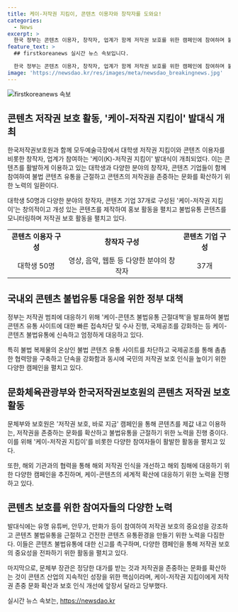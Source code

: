 ```yaml
---
title: 케이-저작권 지킴이, 콘텐츠 이용자와 창작자를 도와요!
categories:
  - News
excerpt: >
  한국 정부는 콘텐츠 이용자, 창작자, 업계가 함께 저작권 보호를 위한 캠페인에 참여하며 불법유통을 근절하고 있다. 콘텐츠를 소비하고 제작하는 대학생과 기업 등이 참여하는 케이-저작권 지킴이 발대식을 통해 이러한 노력을 강조하고 있다. 정부는 불법 콘텐츠 근절을 위한 대책을 수립하고, 국제공조를 강화하여 케이-콘텐츠 불법유통에 대응하고 있다. 또한 국민의 저작권 보호 인식을 높이기 위해 저작권 보호, 바로 지금 캠페인을 전개하고, 해외 저작권 인식을 개선하는 노력도 기울이고 있다. 
feature_text: >
  ## firstkoreanews 실시간 뉴스 속보입니다.

  한국 정부는 콘텐츠 이용자, 창작자, 업계가 함께 저작권 보호를 위한 캠페인에 참여하며 불법유통을 근절하고 있다. 콘텐츠를 소비하고 제작하는 대학생과 기업 등이 참여하는 케이-저작권 지킴이 발대식을 통해 이러한 노력을 강조하고 있다. 정부는 불법 콘텐츠 근절을 위한 대책을 수립하고, 국제공조를 강화하여 케이-콘텐츠 불법유통에 대응하고 있다. 또한 국민의 저작권 보호 인식을 높이기 위해 저작권 보호, 바로 지금 캠페인을 전개하고, 해외 저작권 인식을 개선하는 노력도 기울이고 있다. 
image: 'https://newsdao.kr/res/images/meta/newsdao_breakingnews.jpg'
---
```


<p><img src="https://newsdao.kr/res/images/meta/newsdao_breakingnews.jpg" alt="firstkoreanews 속보" /></p>

<h2 data-ke-size="size26">콘텐츠 저작권 보호 활동, '케이-저작권 지킴이' 발대식 개최</h2>

<p data-ke-size="size16">한국저작권보호원과 함께 모두예술극장에서 대학생 저작권 지킴이와 콘텐츠 이용자를 비롯한 창작자, 업계가 참여하는 '케이(K)-저작권 지킴이' 발대식이 개최되었다. 이는 콘텐츠를 활발하게 이용하고 있는 대학생과 다양한 분야의 창작자, 콘텐츠 기업들이 함께 참여하여 불법 콘텐츠 유통을 근절하고 콘텐츠의 저작권을 존중하는 문화를 확산하기 위한 노력의 일환이다.</p>

<p data-ke-size="size16">대학생 50명과 다양한 분야의 창작자, 콘텐츠 기업 37개로 구성된 '케이-저작권 지킴이'는 창의적이고 개성 있는 콘텐츠를 제작하여 홍보 활동을 펼치고 불법유통 콘텐츠를 모니터링하며 저작권 보호 활동을 펼치고 있다.</p>

<table>
    <tr>
        <td style="text-align: center; height: 17px;"><b>콘텐츠 이용자 구성</b></td>
        <td style="text-align: center; height: 17px;"><b>창작자 구성</b></td>
        <td style="text-align: center; height: 17px;"><b>콘텐츠 기업 구성</b></td>
    </tr>
    <tr>
        <td style="text-align: center; height: 17px;">대학생 50명</td>
        <td style="text-align: center; height: 17px;">영상, 음악, 웹툰 등 다양한 분야의 창작자</td>
        <td style="text-align: center; height: 17px;">37개</td>
    </tr>
</table>

<h2 data-ke-size="size26">국내외 콘텐츠 불법유통 대응을 위한 정부 대책</h2>

<p data-ke-size="size16">정부는 저작권 범죄에 대응하기 위해 '케이-콘텐츠 불법유통 근절대책'을 발표하여 불법 콘텐츠 유통 사이트에 대한 빠른 접속차단 및 수사 진행, 국제공조를 강화하는 등 케이-콘텐츠 불법유통에 신속하고 엄정하게 대응하고 있다.</p>

<p data-ke-size="size16">특히 불법 복제물의 온상인 불법 콘텐츠 유통 사이트를 차단하고 국제공조를 통해 촘촘한 협력망을 구축하고 단속을 강화함과 동시에 국민의 저작권 보호 인식을 높이기 위한 다양한 캠페인을 펼치고 있다.</p>

<h2 data-ke-size="size26">문화체육관광부와 한국저작권보호원의 콘텐츠 저작권 보호 활동</h2>

<p data-ke-size="size16">문체부와 보호원은 '저작권 보호, 바로 지금' 캠페인을 통해 콘텐츠를 제값 내고 이용하는, 저작권을 존중하는 문화를 확산하고 불법유통을 근절하기 위한 노력을 진행 중이다. 이를 위해 '케이-저작권 지킴이'를 비롯한 다양한 참여자들이 활발한 활동을 펼치고 있다.</p>

<p data-ke-size="size16">또한, 해외 기관과의 협력을 통해 해외 저작권 인식을 개선하고 해외 침해에 대응하기 위한 다양한 캠페인을 추진하며, 케이-콘텐츠의 세계적 확산에 대응하기 위한 노력을 진행하고 있다.</p>

<h2 data-ke-size="size26">콘텐츠 보호를 위한 참여자들의 다양한 노력</h2>

<p data-ke-size="size16">발대식에는 유명 유튜버, 안무가, 만화가 등이 참여하여 저작권 보호의 중요성을 강조하고 콘텐츠 불법유통을 근절하고 건전한 콘텐츠 유통환경을 만들기 위한 노력을 다짐한다. 이들은 콘텐츠 불법유통에 대한 신고를 촉구하며, 다양한 캠페인을 통해 저작권 보호의 중요성을 전파하기 위한 활동을 펼치고 있다.</p>

<p data-ke-size="size16">마지막으로, 문체부 장관은 정당한 대가를 받는 것과 저작권을 존중하는 문화를 확산하는 것이 콘텐츠 산업의 지속적인 성장을 위한 핵심이라며, 케이-저작권 지킴이에게 저작권 존중 문화 확산과 보호 인식 개선에 앞장서 달라고 당부했다.</p>
실시간 뉴스 속보는, <a href="https://newsdao.kr" rel="dofollow">https://newsdao.kr</a>


